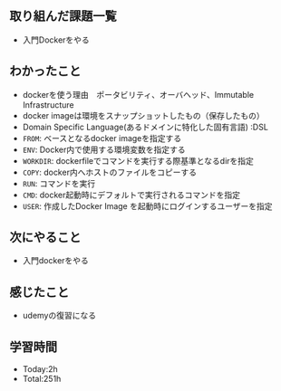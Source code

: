 ## 取り組んだ課題一覧
- 入門Dockerをやる
  
## わかったこと
- dockerを使う理由　ポータビリティ、オーバヘッド、Immutable Infrastructure
- docker imageは環境をスナップショットしたもの（保存したもの）
- Domain Specific Language(あるドメインに特化した固有言語) :DSL
- `FROM`: ベースとなるdocker imageを指定する
- `ENV`: Docker内で使用する環境変数を指定する
- `WORKDIR`: dockerfileでコマンドを実行する際基準となるdirを指定
- `COPY`: docker内へホストのファイルをコピーする
- `RUN`: コマンドを実行
- `CMD`: docker起動時にデフォルトで実行されるコマンドを指定
- `USER`: 作成したDocker Image を起動時にログインするユーザーを指定

## 次にやること
- 入門dockerをやる

## 感じたこと
- udemyの復習になる
  
## 学習時間
- Today:2h
- Total:251h
